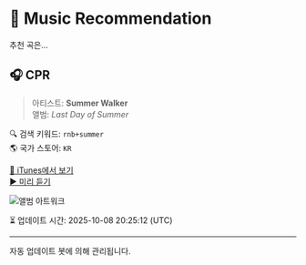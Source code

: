 
# 🎵 Music Recommendation

추천 곡은...

## 🎧 CPR  
> 아티스트: **Summer Walker**  
> 앨범: _Last Day of Summer_  

🔍 검색 키워드: `rnb+summer`  
🌎 국가 스토어: `KR`

[🔗 iTunes에서 보기](https://music.apple.com/kr/album/cpr/1438765128?i=1438765140&uo=4)  
[▶️ 미리 듣기](https://audio-ssl.itunes.apple.com/itunes-assets/AudioPreview221/v4/db/ed/4b/dbed4b1b-f7b4-5700-4745-e28dce99213a/mzaf_6535597343132478680.plus.aac.p.m4a)

![앨범 아트워크](https://is1-ssl.mzstatic.com/image/thumb/Music125/v4/7c/1e/1a/7c1e1a21-013c-f31d-dc2c-c8118439641d/18UMGIM66021.rgb.jpg/100x100bb.jpg)

⏳ 업데이트 시간: 2025-10-08 20:25:12 (UTC)

---
자동 업데이트 봇에 의해 관리됩니다.
